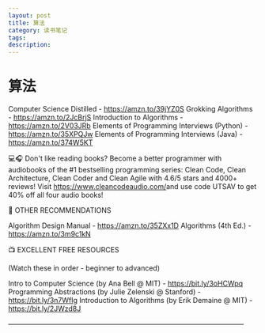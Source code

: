 ```yaml
---
layout: post
title: 算法
category: 读书笔记
tags: 
description: 
---
```


# 算法

Computer Science Distilled - https://amzn.to/39jYZ0S​
Grokking Algorithms - https://amzn.to/2JcBrjS​
Introduction to Algorithms - https://amzn.to/2V03JRb​
Elements of Programming Interviews (Python) - https://amzn.to/35XPQJw​
Elements of Programming Interviews (Java) - https://amzn.to/374W5KT​

💻🎧 Don't like reading books? Become a better programmer with audiobooks of the #1 bestselling programming series: Clean Code, Clean Architecture, Clean Coder and Clean Agile with 4.6/5 stars and 4000+ reviews!
Visit https://www.cleancodeaudio.com/​ and use code UTSAV to get 40% off all four audio books!

📕 OTHER RECOMMENDATIONS

Algorithm Design Manual - https://amzn.to/35ZXx1D​
Algorithms (4th Ed.) - https://amzn.to/3m9c1kN​

📺 EXCELLENT FREE RESOURCES

(Watch these in order - beginner to advanced)

Intro to Computer Science (by Ana Bell @ MIT) - https://bit.ly/3oHCWpq​
Programming Abstractions (by Julie Zelenski @ Stanford) - https://bit.ly/3n7WfIg​
Introduction to Algorithms (by Erik Demaine @ MIT) - https://bit.ly/2JWzd8J​

——————————————————————————————————

